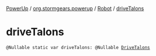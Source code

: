 [PowerUp](../../index.md) / [org.stormgears.powerup](../index.md) / [Robot](index.md) / [driveTalons](./drive-talons.md)

# driveTalons

`@Nullable static var driveTalons: @Nullable `[`DriveTalons`](../../org.stormgears.powerup.subsystems.navigator/-drive-talons/index.md)